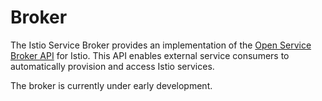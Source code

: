 # Broker

The Istio Service Broker provides an implementation of the [Open Service Broker API](https://docs.cloudfoundry.org/services/api.html) for Istio.
This API enables external service consumers to automatically provision and access Istio services. 

The broker is currently under early development.
